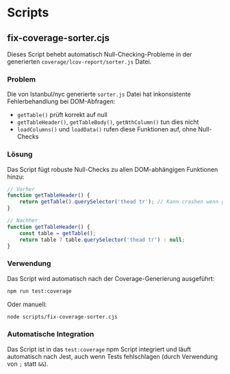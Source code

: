 # Scripts

## fix-coverage-sorter.cjs

Dieses Script behebt automatisch Null-Checking-Probleme in der generierten `coverage/lcov-report/sorter.js` Datei.

### Problem

Die von Istanbul/nyc generierte `sorter.js` Datei hat inkonsistente Fehlerbehandlung bei DOM-Abfragen:

- `getTable()` prüft korrekt auf null
- `getTableHeader()`, `getTableBody()`, `getNthColumn()` tun dies nicht
- `loadColumns()` und `loadData()` rufen diese Funktionen auf, ohne Null-Checks

### Lösung

Das Script fügt robuste Null-Checks zu allen DOM-abhängigen Funktionen hinzu:

```javascript
// Vorher
function getTableHeader() {
    return getTable().querySelector('thead tr'); // Kann crashen wenn getTable() null ist
}

// Nachher  
function getTableHeader() {
    const table = getTable();
    return table ? table.querySelector('thead tr') : null;
}
```

### Verwendung

Das Script wird automatisch nach der Coverage-Generierung ausgeführt:

```bash
npm run test:coverage
```

Oder manuell:

```bash
node scripts/fix-coverage-sorter.cjs
```

### Automatische Integration

Das Script ist in das `test:coverage` npm Script integriert und läuft automatisch nach Jest, auch wenn Tests fehlschlagen (durch Verwendung von `;` statt `&&`).
